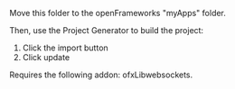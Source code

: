 Move this folder to the openFrameworks "myApps" folder.  

Then, use the Project Generator to build the project:  
  1. Click the import button  
  2. Click update  

Requires the following addon: ofxLibwebsockets.